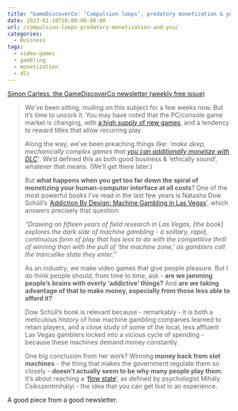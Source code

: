 ```yaml
---
title: "GameDiscoverCo: ‘Compulsion loops’, predatory monetization & you.."
date: 2023-01-18T10:00:00-08:00
url: /compulsion-loops-predatory-monetization-and-you/
categories:
  - Business
tags:
  - video-games
  - gambling
  - monetization
  - dlc
---
```


[Simon Carless, the GameDiscoverCo newsletter (weekly free issue)](https://newsletter.gamediscover.co/p/where-does-the-drive-to-monetize)

> We’ve been sitting, mulling on this subject for a few weeks now. But it’s time to uncork it. You may have noted that the PC/console game market is changing, with [a high supply of new games](https://newsletter.gamediscover.co/p/the-hidden-levers-of-game-discovery), and a tendency to reward titles that allow recurring play.
>
> Along the way, we’ve been preaching things like: _‘make deep, mechanically complex games that [you can additionally monetize with DLC](https://newsletter.gamediscover.co/p/why-paid-dlc-might-be-the-right-choice)’_. We’d defined this as both good business & ‘ethically sound’, whatever that means. (We’ll get there later.)
>
> But **what happens when you get too far down the spiral of monetizing your human-computer interface at all costs**? One of the most powerful books I’ve read in the last few years is Natasha Dow Schüll’s ‘[Addiction By Design: Machine Gambling in Las Vegas](https://www.natashadowschull.org/addiction-by-design/)’, which answers precisely that question:
>
> _“Drawing on fifteen years of field research in Las Vegas, [the book] explores the dark side of machine gambling - a solitary, rapid, continuous form of play that has less to do with the competitive thrill of winning than with the pull of ‘the machine zone,’ as gamblers call the trancelike state they enter.”_
>
> As an industry, we make video games that give people pleasure. But I do think people should, from time to time, ask - **are we jamming people’s brains with overly ‘addictive’ things?** And **are we taking advantage of that to make money, especially from those less able to afford it?**
>
> Dow Schüll’s book is relevant because - remarkably - it is both a meticulous history of how machine gambling companies learned to retain players, and a close study of some of the local, less affluent Las Vegas gamblers locked into a vicious cycle of spending - because these machines demand money constantly.
>
> One big conclusion from her work? Winning **money back from slot machines** - the thing that makes the government regulate them so closely - **doesn’t actually seem to be why many people play them**. It’s about reaching a ‘[flow state](<https://en.wikipedia.org/wiki/Flow_(psychology)>)’, as defined by psychologist Mihály Csíkszentmihályi - the idea that you can get lost in an experience.

A good piece from a good newsletter.
